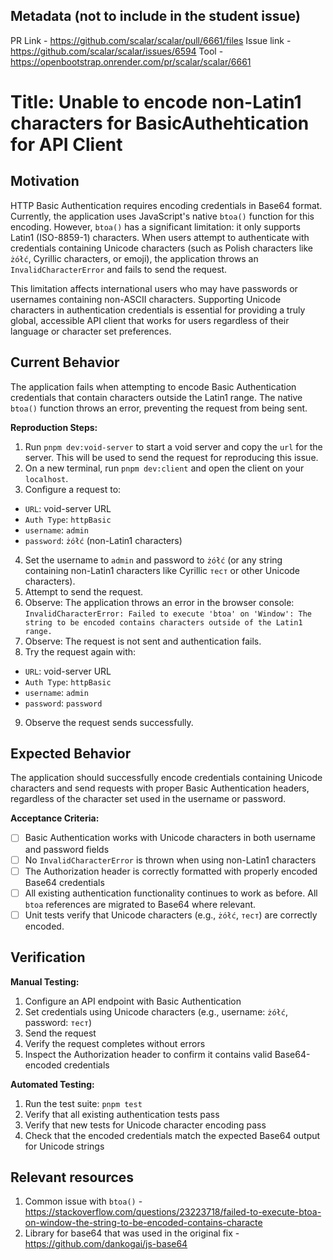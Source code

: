 ## Metadata (not to include in the student issue)

PR Link - https://github.com/scalar/scalar/pull/6661/files
Issue link - https://github.com/scalar/scalar/issues/6594
Tool - https://openbootstrap.onrender.com/pr/scalar/scalar/6661

# Title: Unable to encode non-Latin1 characters for BasicAuthehtication for API Client

## Motivation

HTTP Basic Authentication requires encoding credentials in Base64 format. Currently, the application uses JavaScript's native `btoa()` function for this encoding. However, `btoa()` has a significant limitation: it only supports Latin1 (ISO-8859-1) characters. When users attempt to authenticate with credentials containing Unicode characters (such as Polish characters like `żółć`, Cyrillic characters, or emoji), the application throws an `InvalidCharacterError` and fails to send the request.

This limitation affects international users who may have passwords or usernames containing non-ASCII characters. Supporting Unicode characters in authentication credentials is essential for providing a truly global, accessible API client that works for users regardless of their language or character set preferences.

## Current Behavior

The application fails when attempting to encode Basic Authentication credentials that contain characters outside the Latin1 range. The native `btoa()` function throws an error, preventing the request from being sent.

**Reproduction Steps:**
1. Run `pnpm dev:void-server` to start a void server and copy the `url` for the server. This will be used to send the request for reproducing this issue.
2. On a new terminal, run `pnpm dev:client` and open the client on your `localhost`.
3. Configure a request to:
  - `URL`: void-server URL
  - `Auth Type`: `httpBasic`
  - `username`: `admin`
  - `password`: `żółć` (non-Latin1 characters)
4. Set the username to `admin` and password to `żółć` (or any string containing non-Latin1 characters like Cyrillic `тест` or other Unicode characters).
5. Attempt to send the request.
6. Observe: The application throws an error in the browser console: `InvalidCharacterError: Failed to execute 'btoa' on 'Window': The string to be encoded contains characters outside of the Latin1 range.`
7. Observe: The request is not sent and authentication fails.
8. Try the request again with:
  - `URL`: void-server URL
  - `Auth Type`: `httpBasic`
  - `username`: `admin`
  - `password`: `password`
9. Observe the request sends successfully.

## Expected Behavior

The application should successfully encode credentials containing Unicode characters and send requests with proper Basic Authentication headers, regardless of the character set used in the username or password.

**Acceptance Criteria:**

- [ ] Basic Authentication works with Unicode characters in both username and password fields
- [ ] No `InvalidCharacterError` is thrown when using non-Latin1 characters
- [ ] The Authorization header is correctly formatted with properly encoded Base64 credentials
- [ ] All existing authentication functionality continues to work as before. All `btoa` references are migrated to Base64 where relevant.
- [ ] Unit tests verify that Unicode characters (e.g., `żółć`, `тест`) are correctly encoded. 

## Verification

**Manual Testing:**
1. Configure an API endpoint with Basic Authentication
2. Set credentials using Unicode characters (e.g., username: `żółć`, password: `тест`)
3. Send the request
4. Verify the request completes without errors
5. Inspect the Authorization header to confirm it contains valid Base64-encoded credentials

**Automated Testing:**
1. Run the test suite: `pnpm test`
2. Verify that all existing authentication tests pass
3. Verify that new tests for Unicode character encoding pass
4. Check that the encoded credentials match the expected Base64 output for Unicode strings

## Relevant resources

1. Common issue with `btoa()` - https://stackoverflow.com/questions/23223718/failed-to-execute-btoa-on-window-the-string-to-be-encoded-contains-characte
2. Library for base64 that was used in the original fix - https://github.com/dankogai/js-base64